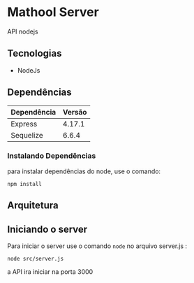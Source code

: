 # Mathool Server

API nodejs

## Tecnologias

* NodeJs

## Dependências

| Dependência | Versão
|---| ---|
| Express | 4.17.1 |
| Sequelize | 6.6.4 |

### Instalando Dependências

para instalar dependências do node, use o comando:

```
npm install
```

## Arquitetura

## Iniciando o server

Para iniciar o server use o comando `node` no arquivo server.js :

```
node src/server.js
```

a API ira iniciar na porta 3000


